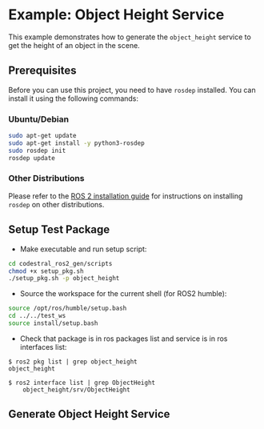 # Example: Object Height Service

This example demonstrates how to generate the `object_height` service to get the height of an object in the scene.

## Prerequisites

Before you can use this project, you need to have `rosdep` installed. You can install it using the following commands:

### Ubuntu/Debian

```bash
sudo apt-get update
sudo apt-get install -y python3-rosdep
sudo rosdep init
rosdep update
```

### Other Distributions

Please refer to the [ROS 2 installation guide](https://docs.ros.org/en/humble/Installation.html) for instructions on installing `rosdep` on other distributions.

## Setup Test Package

* Make executable and run setup script:
```bash
cd codestral_ros2_gen/scripts
chmod +x setup_pkg.sh
./setup_pkg.sh -p object_height
```

* Source the workspace for the current shell (for ROS2 humble):
```bash
source /opt/ros/humble/setup.bash
cd ../../test_ws
source install/setup.bash
```

* Check that package is in ros packages list and service is in ros interfaces list:
```
$ ros2 pkg list | grep object_height
object_height

$ ros2 interface list | grep ObjectHeight
    object_height/srv/ObjectHeight
```

## Generate Object Height Service
